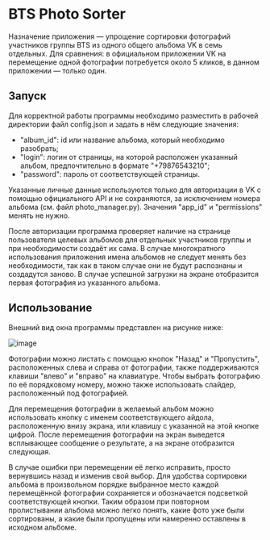 # BTS Photo Sorter
Назначение приложения — упрощение сортировки фотографий участников группы BTS из одного общего альбома VK в семь отдельных. Для сравнения: в официальном приложении VK на перемещение одной фотографии потребуется около 5 кликов, в данном приложении — только один.

## Запуск
Для корректной работы программы необходимо разместить в рабочей директории файл config.json и задать в нём следующие значения:

* "album_id": id или название альбома, который необходимо разобрать;
* "login": логин от страницы, на которой расположен указанный альбом, предпочтительно в формате "+79876543210";
* "password": пароль от соответствующей страницы.

Указанные личные данные используются только для авторизации в VK с помощью официального API и не сохраняются, за исключением номера альбома (см. файл photo_manager.py). Значения "app_id" и "permissions" менять не нужно.

После авторизации программа проверяет наличие на странице пользователя целевых альбомов для отдельных участников группы и при необходимости создаёт их сама. В случае многократного использования приложения имена альбомов не следует менять без необходимости, так как в таком случае они не будут распознаны и создадутся заново.
В случае успешной загрузки на экране отобразится первая фотография из указанного альбома.

## Использование
Внешний вид окна программы представлен на рисунке ниже:

![image](https://user-images.githubusercontent.com/45719826/187943199-d592d523-e30c-4c76-88ce-9a3330040c4c.png)

Фотографии можно листать с помощью кнопок "Назад" и "Пропустить", расположенных слева и справа от фотографии, также поддерживаются клавиши "влево" и "вправо" на клавиатуре. Чтобы выбрать фотографию по её порядковому номеру, можно также использовать слайдер, расположенный под фотографией. 

Для перемещения фотографии в желаемый альбом можно использовать кнопку с именем соответствующего айдола, расположенную внизу экрана, или клавишу с указанной на этой кнопке цифрой. После перемещения фотографии на экран выведется всплывающее сообщение о результате, а на экране отобразится следующая.

В случае ошибки при перемещении её легко исправить, просто вернувшись назад и изменив свой выбор. Для удобства сортировки альбома в произвольном порядке выбранное место каждой перемещённой фотографии сохраняется и обозначается подсветкой соответствующей кнопки. Таким образом при повторном пролистывании альбома можно легко понять, какие фото уже были сортированы, а какие были пропущены или намеренно оставлены в исходном альбоме.

